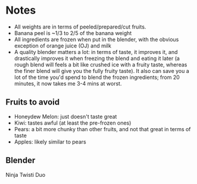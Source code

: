 # Notes


 - All weights are in terms of peeled/prepared/cut fruits.
 - Banana peel is ~1/3 to 2/5 of the banana weight
 - All ingredients are frozen when put in the blender, with the obvious exception of orange juice (OJ) and milk
 - A quality blender matters a lot: in terms of taste, it improves it, and drastically improves it when freezing the blend and eating it later (a rough blend will feels a bit like crushed ice with a fruity taste, whereas the finer blend will give you the fully fruity taste). It also can save you a lot of the time you'd spend to blend the frozen ingredients; from 20 minutes, it now takes me 3-4 mins at worst.

## Fruits to avoid

- Honeydew Melon: just doesn't taste great
- Kiwi: tastes awful (at least the pre-frozen ones)
- Pears: a bit more chunky than other fruits, and not that great in terms of taste
- Apples: likely similar to pears

## Blender

Ninja Twisti Duo
